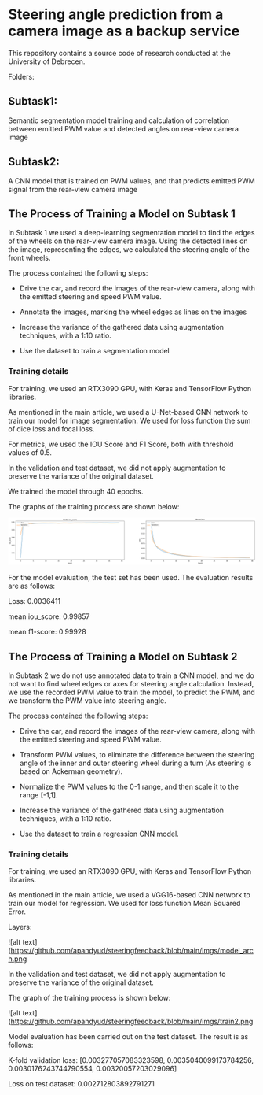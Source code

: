 # Steering angle prediction from a camera image as a backup service
This repository contains a source code of research conducted at the University of Debrecen.

Folders:

## Subtask1: 

Semantic segmentation model training and calculation of correlation between emitted PWM value and detected angles on rear-view camera image
## Subtask2: 

A CNN model that is trained on PWM values, and that predicts emitted PWM signal from the rear-view camera image

## The Process of Training a Model on Subtask 1  
In Subtask 1 we used a deep-learning segmentation model to find the edges of the wheels on the rear-view camera image. Using the detected lines on the image, representing the edges, we calculated the steering angle of the front wheels.  

The process contained the following steps: 

- Drive the car, and record the images of the rear-view camera, along with the emitted steering and speed PWM value. 

- Annotate the images, marking the wheel edges as lines on the images  

- Increase the variance of the gathered data using augmentation techniques, with a 1:10 ratio. 

- Use the dataset to train a segmentation model  

### Training details 

For training, we used an RTX3090 GPU, with Keras and TensorFlow Python libraries.  

As mentioned in the main article, we used a U-Net-based CNN network to train our model for image segmentation. We used for loss function the sum of dice loss and focal loss. 

For metrics, we used the IOU Score and F1 Score, both with threshold values of 0.5. 

In the validation and test dataset, we did not apply augmentation to preserve the variance of the original dataset.  

We trained the model through 40 epochs.  

The graphs of the training process are shown below: 


![alt text](https://github.com/apandyud/steeringfeedback/blob/main/train1.png)

For the model evaluation, the test set has been used. The evaluation results are as follows: 

Loss: 0.0036411 

mean iou_score: 0.99857 

mean f1-score: 0.99928 

## The Process of Training a Model on Subtask 2  

In Subtask 2 we do not use annotated data to train a CNN model, and we do not want to find wheel edges or axes for steering angle calculation. Instead, we use the recorded PWM value to train the model, to predict the PWM, and we transform the PWM value into steering angle.  

The process contained the following steps: 

- Drive the car, and record the images of the rear-view camera, along with the emitted steering and speed PWM value.  

- Transform PWM values, to eliminate the difference between the steering angle of the inner and outer steering wheel during a turn (As steering is based on Ackerman geometry).  

- Normalize the PWM values to the 0-1 range, and then scale it to the range [-1,1]. 

- Increase the variance of the gathered data using augmentation techniques, with a 1:10 ratio. 

- Use the dataset to train a regression CNN model.  

### Training details 

For training, we used an RTX3090 GPU, with Keras and TensorFlow Python libraries.  

As mentioned in the main article, we used a VGG16-based CNN network to train our model for regression. We used for loss function Mean Squared Error. 

Layers: 

![alt text](https://github.com/apandyud/steeringfeedback/blob/main/imgs/model_arch.png

In the validation and test dataset, we did not apply augmentation to preserve the variance of the original dataset.  

The graph of the training process is shown below: 

![alt text](https://github.com/apandyud/steeringfeedback/blob/main/imgs/train2.png

Model evaluation has been carried out on the test dataset. The result is as follows: 

K-fold validation loss: [0.003277057083323598, 0.0035040099173784256, 0.0030176243744790554, 0.00320057203029096] 

Loss on test dataset: 0.002712803892791271 
